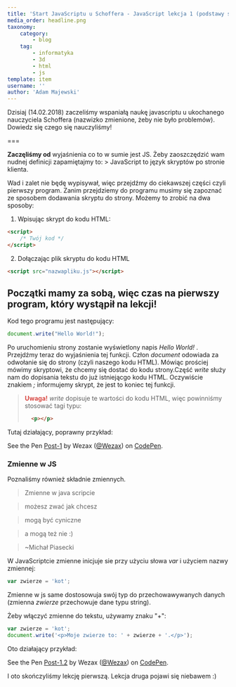 ```yaml
---
title: 'Start JavaScriptu u Schoffera - JavaScript lekcja 1 (podstawy składni i zmienne)'
media_order: headline.png
taxonomy:
    category:
        - blog
    tag:
        - informatyka
        - 3d
        - html
        - js
template: item
username: ''
author: 'Adam Majewski'
---
```


Dzisiaj (14.02.2018) zaczeliśmy wspaniałą naukę javascriptu u ukochanego nauczyciela Schoffera (nazwizko zmienione, żeby nie było problemów). Dowiedz się czego się nauczyliśmy!

===

**Zaczęliśmy od** wyjaśnienia co to w sumie jest JS. Żeby zaoszczędzić wam nudnej definicji zapamiętajmy to:
 	> JavaScript to język skryptów po stronie klienta. 

Wad i zalet nie będę wypisywał, więc przejdźmy do ciekawszej części czyli pierwszy program. Zanim przejdziemy do programu musimy się zapoznać ze sposobem dodawania skryptu do strony. Możemy to zrobić na dwa sposoby:
1. Wpisując skrypt do kodu HTML:
```html
<script>
    /* Twój kod */
</script>
```
2. Dołączając plik skryptu do kodu HTML
```html
<script src="nazwapliku.js"></script>
```

## Początki mamy za sobą, więc czas na pierwszy program, który wystąpił na lekcji!
Kod tego programu jest następujący: 
```js
document.write("Hello World!");
```
Po uruchomieniu strony zostanie wyświetlony napis _Hello World!_ . Przejdźmy teraz do wyjaśnienia tej funkcji.
Człon _document_ odowiada za odwołanie się do strony (czyli naszego kodu HTML). Mówiąc prościej mówimy skryptowi, że chcemy się dostać do kodu strony.Część _write_ służy nam do dopisania tekstu do już istniejącgo kodu HTML. Oczywiście znakiem _;_ informujemy skrypt, że jest to koniec tej funkcji.

> <span style="color: #d84843"><b>Uwaga!</b></span>
> _write_ dopisuje te wartości do kodu HTML, więc powinniśmy stosować tagi typu:
> ```html 
> 	<p></p>
> ```

Tutaj działający, poprawny przykład:

<p data-height="265" data-theme-id="0" data-slug-hash="QQMzJz" data-default-tab="js,result" data-user="Wezax" data-embed-version="2" data-pen-title="Post-1" class="codepen">See the Pen <a href="https://codepen.io/Wezax/pen/QQMzJz/">Post-1</a> by Wezax (<a href="https://codepen.io/Wezax">@Wezax</a>) on <a href="https://codepen.io">CodePen</a>.</p>
<script async src="https://production-assets.codepen.io/assets/embed/ei.js"></script>

### Zmienne w JS

Poznaliśmy również składnie zmiennych.
>Zmienne w  java scripcie

>możesz zwać jak chcesz

>mogą być cyniczne

>a mogą też nie :)

> ~Michał Piasecki


W JavaScriptcie zmienne inicjuje sie przy użyciu słowa _var_ i użyciem nazwy zmiennej: 
```js
var zwierze = 'kot';
```

Zmienne w js same dostosowuja swój typ do przechowawywanych danych (zmienna _zwierze_ przechowuje dane typu string).

Żeby włączyć zmienne do tekstu, używamy znaku "+":
```js
var zwierze = 'kot';
document.write('<p>Moje zwierze to: ' + zwierze + '.</p>');
```
Oto działający przykład: 

<p data-height="265" data-theme-id="0" data-slug-hash="XZawVp" data-default-tab="js,result" data-user="Wezax" data-embed-version="2" data-pen-title="Post-1.2" class="codepen">See the Pen <a href="https://codepen.io/Wezax/pen/XZawVp/">Post-1.2</a> by Wezax (<a href="https://codepen.io/Wezax">@Wezax</a>) on <a href="https://codepen.io">CodePen</a>.</p>
<script async src="https://production-assets.codepen.io/assets/embed/ei.js"></script>

I oto skończyliśmy lekcję pierwszą. Lekcja druga pojawi się niebawem :)
